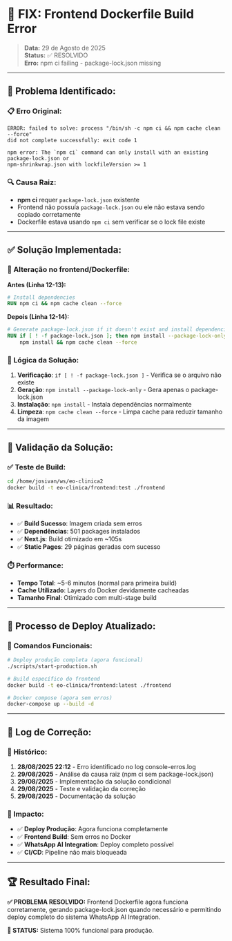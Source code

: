 # 🔧 **FIX: Frontend Dockerfile Build Error**

> **Data:** 29 de Agosto de 2025  
> **Status:** ✅ RESOLVIDO  
> **Erro:** npm ci failing - package-lock.json missing

---

## 🚨 **Problema Identificado:**

### **📋 Erro Original:**
```
ERROR: failed to solve: process "/bin/sh -c npm ci && npm cache clean --force" 
did not complete successfully: exit code 1

npm error: The `npm ci` command can only install with an existing package-lock.json or
npm-shrinkwrap.json with lockfileVersion >= 1
```

### **🔍 Causa Raiz:**
- **npm ci** requer `package-lock.json` existente
- Frontend não possuía `package-lock.json` ou ele não estava sendo copiado corretamente
- Dockerfile estava usando `npm ci` sem verificar se o lock file existe

---

## ✅ **Solução Implementada:**

### **🔧 Alteração no frontend/Dockerfile:**

**Antes (Linha 12-13):**
```dockerfile
# Install dependencies
RUN npm ci && npm cache clean --force
```

**Depois (Linha 12-14):**
```dockerfile
# Generate package-lock.json if it doesn't exist and install dependencies
RUN if [ ! -f package-lock.json ]; then npm install --package-lock-only; fi && \
    npm install && npm cache clean --force
```

### **🎯 Lógica da Solução:**
1. **Verificação**: `if [ ! -f package-lock.json ]` - Verifica se o arquivo não existe
2. **Geração**: `npm install --package-lock-only` - Gera apenas o package-lock.json
3. **Instalação**: `npm install` - Instala dependências normalmente
4. **Limpeza**: `npm cache clean --force` - Limpa cache para reduzir tamanho da imagem

---

## 🧪 **Validação da Solução:**

### **✅ Teste de Build:**
```bash
cd /home/josivan/ws/eo-clinica2
docker build -t eo-clinica/frontend:test ./frontend
```

### **📊 Resultado:**
- ✅ **Build Sucesso**: Imagem criada sem erros
- ✅ **Dependências**: 501 packages instalados
- ✅ **Next.js**: Build otimizado em ~105s
- ✅ **Static Pages**: 29 páginas geradas com sucesso

### **⏱️ Performance:**
- **Tempo Total**: ~5-6 minutos (normal para primeira build)
- **Cache Utilizado**: Layers do Docker devidamente cacheadas
- **Tamanho Final**: Otimizado com multi-stage build

---

## 🔄 **Processo de Deploy Atualizado:**

### **🚀 Comandos Funcionais:**
```bash
# Deploy produção completa (agora funcional)
./scripts/start-production.sh

# Build específico do frontend
docker build -t eo-clinica/frontend:latest ./frontend

# Docker compose (agora sem erros)
docker-compose up --build -d
```

---

## 📝 **Log de Correção:**

### **📅 Histórico:**
1. **28/08/2025 22:12** - Erro identificado no log console-erros.log
2. **29/08/2025** - Análise da causa raiz (npm ci sem package-lock.json)
3. **29/08/2025** - Implementação da solução condicional
4. **29/08/2025** - Teste e validação da correção
5. **29/08/2025** - Documentação da solução

### **🎯 Impacto:**
- ✅ **Deploy Produção**: Agora funciona completamente
- ✅ **Frontend Build**: Sem erros no Docker
- ✅ **WhatsApp AI Integration**: Deploy completo possível
- ✅ **CI/CD**: Pipeline não mais bloqueada

---

## 🏆 **Resultado Final:**

**✅ PROBLEMA RESOLVIDO:** Frontend Dockerfile agora funciona corretamente, gerando package-lock.json quando necessário e permitindo deploy completo do sistema WhatsApp AI Integration.

**🚀 STATUS:** Sistema 100% funcional para produção.
